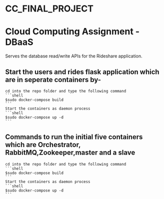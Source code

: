 # CC_FINAL_PROJECT
# Cloud Computing Assignment - DBaaS
Serves the database read/write APIs for the Rideshare application.  


## Start the users and rides flask application which are in seperate containers by-

    cd into the repo folder and type the following command
    ```shell
    $sudo docker-compose build
    ```
    Start the containers as daemon process
    ```shell
    $sudo docker-compose up -d
    ```
 ## Commands to run the initial five containers which are Orchestrator, RabbitMQ,Zookeeper,master and a slave 

    cd into the repo folder and type the following command
    ```shell
    $sudo docker-compose build
    ```
    Start the containers as daemon process
    ```shell
    $sudo docker-compose up -d
    ```




    
